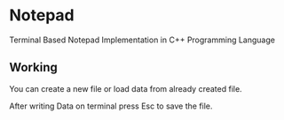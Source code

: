 # Notepad
Terminal Based Notepad Implementation in C++ Programming Language

Working
--------
You can create a new file or load data from already created file.

After writing Data on terminal press Esc to save the file.
